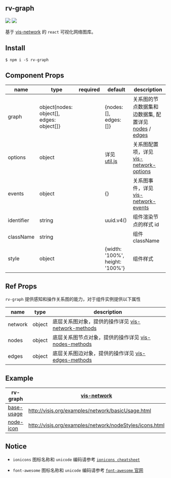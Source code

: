 ## rv-graph

<img src="https://img.shields.io/badge/build-passing-green.svg">
<img src="https://img.shields.io/badge/coverage-100%25-blue.svg">

基于 [vis-network](http://visjs.org/docs/network/) 的 `react` 可视化网络图库。

## Install

```shell
$ npm i -S rv-graph
```

## Component Props

| name       | type                                     | required | default                                                                      | description                                                                                                                                  |
| ---------- | ---------------------------------------- | -------- | ---------------------------------------------------------------------------- | -------------------------------------------------------------------------------------------------------------------------------------------- |
| graph      | object{nodes: object[], edges: object[]} |          | {nodes: [], edges: []}                                                       | 关系图的节点数据集和边数据集, 配置详见 [nodes](http://visjs.org/docs/network/nodes.html) / [edges](http://visjs.org/docs/network/edges.html) |
| options    | object                                   |          | 详见 [util.js](https://github.com/DelBlank/rv-graph/blob/master/src/util.js) | 关系图配置项，详见 [vis-network-options](http://visjs.org/docs/network/#options)                                                             |
| events     | object                                   |          | {}                                                                           | 关系图事件，详见 [vis-network-events](http://visjs.org/docs/network/#Events)                                                                 |
| identifier | string                                   |          | uuid.v4()                                                                    | 组件渲染节点的样式 id                                                                                                                        |
| className  | string                                   |          |                                                                              | 组件 className                                                                                                                               |
| style      | object                                   |          | {width: '100%', height: '100%'}                                              | 组件样式                                                                                                                                     |

## Ref Props

`rv-graph` 提供感知和操作关系图的能力，对于组件实例提供以下属性

| name    | type   | description                                                                                    |
| ------- | ------ | ---------------------------------------------------------------------------------------------- |
| network | object | 底层关系图对象，提供的操作详见 [vis-network-methods](http://visjs.org/docs/network/#methods)   |
| nodes   | object | 底层关系图节点对象，提供的操作详见 [vis-nodes-methods](http://visjs.org/docs/network/#methods) |
| edges   | object | 底层关系图边对象，提供的操作详见 [vis-edges-methods](http://visjs.org/docs/network/#methods)   |

## Example

| rv-graph                                                                         | [vis-network](http://visjs.org/network_examples.html)   |
| -------------------------------------------------------------------------------- | ------------------------------------------------------- |
| [base-usage](https://github.com/DelBlank/rv-graph/blob/master/demo/base-demo.js) | http://visjs.org/examples/network/basicUsage.html       |
| [node-icon](https://github.com/DelBlank/rv-graph/blob/master/demo/node-icon.js)  | http://visjs.org/examples/network/nodeStyles/icons.html |

## Notice

- `ionicons` 图标名称和 `unicode` 编码请参考 [`ionicons cheatsheet`](https://ionicons.com/v2/cheatsheet.html)

- `font-awesome` 图标名称和 `unicode` 编码请参考 [`font-awesome` 官网](https://fontawesome.com/icons?d=gallery)
